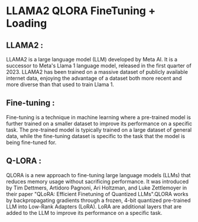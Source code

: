 # LLAMA2 QLORA FineTuning + Loading

## LLAMA2 : 
LLAMA2 is a large language model (LLM) developed by Meta AI. It is a successor to Meta's Llama 1 language model, released in the first quarter of 2023. LLAMA2 has been trained on a massive dataset of publicly available internet data, enjoying the advantage of a dataset both more recent and more diverse than that used to train Llama 1.

## Fine-tuning : 
Fine-tuning is a technique in machine learning where a pre-trained model is further trained on a smaller dataset to improve its performance on a specific task. The pre-trained model is typically trained on a large dataset of general data, while the fine-tuning dataset is specific to the task that the model is being fine-tuned for.

## Q-LORA : 
QLORA is a new approach to fine-tuning large language models (LLMs) that reduces memory usage without sacrificing performance. It was introduced by Tim Dettmers, Artidoro Pagnoni, Ari Holtzman, and Luke Zettlemoyer in their paper "QLoRA: Efficient Finetuning of Quantized LLMs".QLORA works by backpropagating gradients through a frozen, 4-bit quantized pre-trained LLM into Low-Rank Adapters (LoRA). LoRA are additional layers that are added to the LLM to improve its performance on a specific task.
